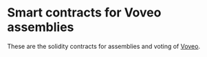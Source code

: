 # Smart contracts for Voveo assemblies

These are the solidity contracts for assemblies and voting of [Voveo](https://voveo.ch).
